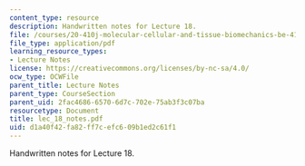 ```yaml
---
content_type: resource
description: Handwritten notes for Lecture 18.
file: /courses/20-410j-molecular-cellular-and-tissue-biomechanics-be-410j-spring-2003/d1a40f42fa82ff7cefc609b1ed2c61f1_lec_18_notes.pdf
file_type: application/pdf
learning_resource_types:
- Lecture Notes
license: https://creativecommons.org/licenses/by-nc-sa/4.0/
ocw_type: OCWFile
parent_title: Lecture Notes
parent_type: CourseSection
parent_uid: 2fac4686-6570-6d7c-702e-75ab3f3c07ba
resourcetype: Document
title: lec_18_notes.pdf
uid: d1a40f42-fa82-ff7c-efc6-09b1ed2c61f1
---
```

Handwritten notes for Lecture 18.